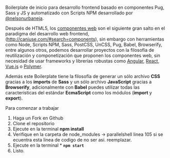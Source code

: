Boilerplate de inicio para desarrollo frontend basado en componentes Pug, Sass y JS  y automatizado con Scripts NPM desarrollado por [@nelsonurbaneja](https://github.com/nelsonurbaneja/).

Después de HTML5, los [componentes web](https://www.webcomponents.org/) son el siguiente gran salto en el paradigma del desarrollo web frontend,(http://caniuse.com/#search=components), sin embargo con herramientas como Node, Scripts NPM, Sass, PostCSS, UnCSS, Pug, Babel, Browserify, entre algunos otros, podemos desarrollar proyectos con la filosofía de reutilización y componetización que proponen los componentes web, sin necesidad de usar frameworks y librerías robustas como [Angular](https://angular.io/), [React](https://facebook.github.io/react/), [Vue.js](https://vuejs.org/) o [Polymer](https://www.polymer-project.org/).

Además este Boilerplate tiene la filosofía de generar un sólo archivo **CSS** gracias a los **imports** de **Sass** y un sólo archivo **JavaScript** gracias a **Browserify**, adicionalmente con **Babel** puedes utilizar todas las características del estándar **EcmaScript** como los módulos (**import** y **export**).

Para comenzar a trabajar 



1. Haga un Fork en Github 
2. Clone el repositorio
3. Ejecute en la terminal **npm install**
4. Verifique en la carpeta de node_modules -> parallelshell linea 105 si se ecuentra esta linea de codigo <!-- cwd: parseInt(process.versions.node) < 8 ? process.cwd : process.cwd() --> de no ser asi. reemplazar.
5. Ejecute en la terminal * **`npm start`** 
6. Listo.

